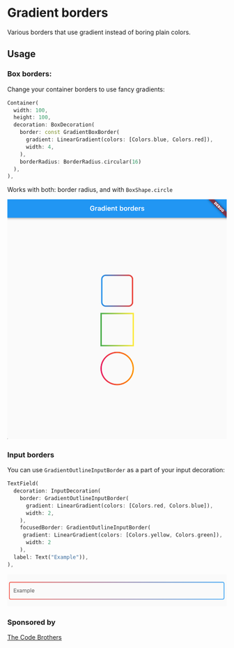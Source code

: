 # Gradient borders

Various borders that use gradient instead of boring plain colors.

## Usage

### Box borders:

Change your container borders to use fancy gradients:
```dart
Container(
  width: 100,
  height: 100,
  decoration: BoxDecoration(
    border: const GradientBoxBorder(
      gradient: LinearGradient(colors: [Colors.blue, Colors.red]),
      width: 4,
    ),
    borderRadius: BorderRadius.circular(16)
  ),
),
```
Works with both: border radius, and with `BoxShape.circle`

![image](screenshots/box_borders.png)

### Input borders
You can use `GradientOutlineInputBorder` as a part of your input decoration:
```dart
TextField(
  decoration: InputDecoration(
    border: GradientOutlineInputBorder(
      gradient: LinearGradient(colors: [Colors.red, Colors.blue]),
      width: 2,
    ),
    focusedBorder: GradientOutlineInputBorder(
     gradient: LinearGradient(colors: [Colors.yellow, Colors.green]),
      width: 2
    ),
  label: Text("Example")),
),
```
![image](screenshots/outline_input_borders.png)

### Sponsored by
[The Code Brothers](https://thecodebrothers.pl)